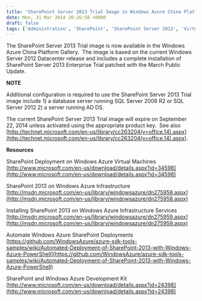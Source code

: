 ```yaml
---
title: 'SharePoint Server 2013 Trial Image in Windows Azure China Platform Gallery'
date: Mon, 31 Mar 2014 20:26:58 +0000
draft: false
tags: ['Administration', 'SharePoint', 'SharePoint Server 2013', 'Virtualization', 'Windows Azure']
---
```


The SharePoint Server 2013 Trial image is now available in the Windows Azure China Platform Gallery.  The image is based on the current Windows Server 2012 Datacenter release and includes a complete installation of SharePoint Server 2013 Enterprise Trial patched with the March Public Update.

**NOTE**

Additional configuration is required to use the SharePoint Server 2013 Trial image include 1) a database server running SQL Server 2008 R2 or SQL Server 2012 2) a server running AD DS.

The current SharePoint Server 2013 Trial image will expire on September 22, 2014 unless activated using the appropriate product key.  See also [http://technet.microsoft.com/en-us/library/cc263204(v=office.14).aspx](http://technet.microsoft.com/en-us/library/cc263204(v=office.14).aspx).

**Resources**

SharePoint Deployment on Windows Azure Virtual Machines  
[http://www.microsoft.com/en-us/download/details.aspx?id=34598](http://www.microsoft.com/en-us/download/details.aspx?id=34598)

SharePoint 2013 on Windows Azure Infrastructure  
[http://msdn.microsoft.com/en-us/library/windowsazure/dn275958.aspx](http://msdn.microsoft.com/en-us/library/windowsazure/dn275958.aspx)

Installing SharePoint 2013 on Windows Azure Infrastructure Services  
[http://msdn.microsoft.com/en-us/library/windowsazure/dn275959.aspx](http://msdn.microsoft.com/en-us/library/windowsazure/dn275959.aspx)

Automate Windows Azure SharePoint Deployments  
[https://github.com/WindowsAzure/azure-sdk-tools-samples/wiki/Automated-Deployment-of-SharePoint-2013-with-Windows-Azure-PowerShell](https://github.com/WindowsAzure/azure-sdk-tools-samples/wiki/Automated-Deployment-of-SharePoint-2013-with-Windows-Azure-PowerShell)

SharePoint and Windows Azure Development Kit  
[http://www.microsoft.com/en-us/download/details.aspx?id=24398](http://www.microsoft.com/en-us/download/details.aspx?id=24398)